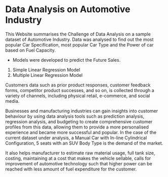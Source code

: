 # Data Analysis on Automotive Industry
This Website summarises the Challenge of Data Analysis on a sample dataset of Automotive Industry.
Data was analysed to find out the most popular Car Specification, most popular Car Type and the Power of car based on Fuel Capacity.
- Models were developed to predict the Future Sales.
1. Simple Linear Regression Model
2. Multiple Linear Regression Model

Customers data such as prior product responses, customer feedback forms, competitor product successes, and so on, is collected through a variety of channels, including physical retail, e-commerce, and social media. 

Businesses and manufacturing industries can gain insights into customer behaviour by using data analysis tools such as prediction analysis, regression analysis, and budgeting to create comprehensive customer profiles from this data, allowing them to provide a more personalised experience and became more successful and popular.
In the case of the current dataset under analysis, a Manual Car with In-line Cylindrical Configuration, 5 seats with an SUV Body Type is the demand of the market.

It also helps manufacturer to estimate raw material usage, full tank size, costing, maintaining at a cost that makes the vehicle sellable, calls for improvement of automotive technology such that higher power can be reached with less amount of fuel expenditure for the customer.
